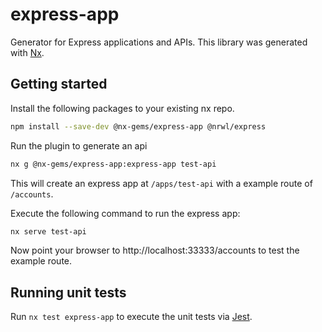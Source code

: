 # express-app

Generator for Express applications and APIs.
This library was generated with [Nx](https://nx.dev).

## Getting started

Install the following packages to your existing nx repo.

```sh
npm install --save-dev @nx-gems/express-app @nrwl/express
```

Run the plugin to generate an api

```sh
nx g @nx-gems/express-app:express-app test-api
```

This will create an express app at `/apps/test-api` with a example route of `/accounts`.

Execute the following command to run the express app:

```sh
nx serve test-api
```

Now point your browser to http://localhost:33333/accounts to test the example route.

## Running unit tests

Run `nx test express-app` to execute the unit tests via [Jest](https://jestjs.io).

